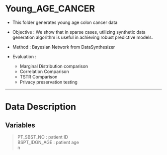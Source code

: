 # Young_AGE_CANCER

- This folder generates young age colon cancer data

- Objective : We show that in sparse cases, utilizing synthetic data generation algorithm is useful in achieving robust predictive models. 

- Method : Bayesian Network from DataSynthesizer

- Evaluation : 
    - Marginal Distribution comparison
    - Correlation Comparison
    - TSTR Comparison
    - Privacy preservation testing

---
# Data Description
## Variables

> PT_SBST_NO : patient ID \
> BSPT_IDGN_AGE : patient age  \
> n


